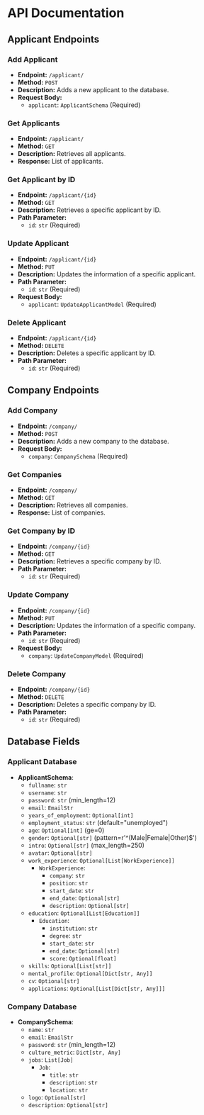 # API Documentation

## Applicant Endpoints

### Add Applicant
- **Endpoint:** `/applicant/`
- **Method:** `POST`
- **Description:** Adds a new applicant to the database.
- **Request Body:** 
  - `applicant`: `ApplicantSchema` (Required)

### Get Applicants
- **Endpoint:** `/applicant/`
- **Method:** `GET`
- **Description:** Retrieves all applicants.
- **Response:** List of applicants.

### Get Applicant by ID
- **Endpoint:** `/applicant/{id}`
- **Method:** `GET`
- **Description:** Retrieves a specific applicant by ID.
- **Path Parameter:**
  - `id`: `str` (Required)

### Update Applicant
- **Endpoint:** `/applicant/{id}`
- **Method:** `PUT`
- **Description:** Updates the information of a specific applicant.
- **Path Parameter:**
  - `id`: `str` (Required)
- **Request Body:** 
  - `applicant`: `UpdateApplicantModel` (Required)

### Delete Applicant
- **Endpoint:** `/applicant/{id}`
- **Method:** `DELETE`
- **Description:** Deletes a specific applicant by ID.
- **Path Parameter:**
  - `id`: `str` (Required)

## Company Endpoints

### Add Company
- **Endpoint:** `/company/`
- **Method:** `POST`
- **Description:** Adds a new company to the database.
- **Request Body:** 
  - `company`: `CompanySchema` (Required)

### Get Companies
- **Endpoint:** `/company/`
- **Method:** `GET`
- **Description:** Retrieves all companies.
- **Response:** List of companies.

### Get Company by ID
- **Endpoint:** `/company/{id}`
- **Method:** `GET`
- **Description:** Retrieves a specific company by ID.
- **Path Parameter:**
  - `id`: `str` (Required)

### Update Company
- **Endpoint:** `/company/{id}`
- **Method:** `PUT`
- **Description:** Updates the information of a specific company.
- **Path Parameter:**
  - `id`: `str` (Required)
- **Request Body:** 
  - `company`: `UpdateCompanyModel` (Required)

### Delete Company
- **Endpoint:** `/company/{id}`
- **Method:** `DELETE`
- **Description:** Deletes a specific company by ID.
- **Path Parameter:**
  - `id`: `str` (Required)


## Database Fields

### Applicant Database
- **ApplicantSchema**:
  - `fullname`: `str`
  - `username`: `str`
  - `password`: `str` (min_length=12)
  - `email`: `EmailStr`
  - `years_of_employment`: `Optional[int]`
  - `employment_status`: `str` (default="unemployed")
  - `age`: `Optional[int]` (ge=0)
  - `gender`: `Optional[str]` (pattern=r'^(Male|Female|Other)$')
  - `intro`: `Optional[str]` (max_length=250)
  - `avatar`: `Optional[str]`
  - `work_experience`: `Optional[List[WorkExperience]]`
    - `WorkExperience`:
      - `company`: `str`
      - `position`: `str`
      - `start_date`: `str`
      - `end_date`: `Optional[str]`
      - `description`: `Optional[str]`
  - `education`: `Optional[List[Education]]`
    - `Education`:
      - `institution`: `str`
      - `degree`: `str`
      - `start_date`: `str`
      - `end_date`: `Optional[str]`
      - `score`: `Optional[float]`
  - `skills`: `Optional[List[str]]`
  - `mental_profile`: `Optional[Dict[str, Any]]`
  - `cv`: `Optional[str]`
  - `applications`: `Optional[List[Dict[str, Any]]]`

### Company Database
- **CompanySchema**:
  - `name`: `str`
  - `email`: `EmailStr`
  - `password`: `str` (min_length=12)
  - `culture_metric`: `Dict[str, Any]`
  - `jobs`: `List[Job]`
    - `Job`:
      - `title`: `str`
      - `description`: `str`
      - `location`: `str`
  - `logo`: `Optional[str]`
  - `description`: `Optional[str]`
